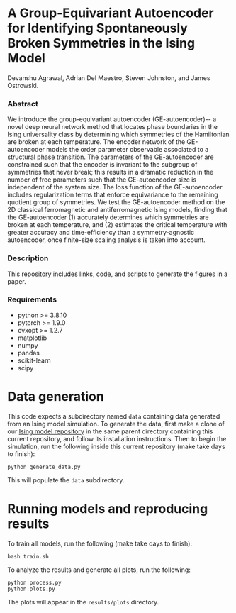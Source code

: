# A Group-Equivariant Autoencoder for Identifying Spontaneously Broken Symmetries in the Ising Model
Devanshu Agrawal, Adrian Del Maestro, Steven Johnston, and James Ostrowski.

### Abstract

We introduce the group-equivariant autoencoder (GE-autoencoder)-- a novel deep neural network method that locates phase boundaries in the Ising universality class by determining which symmetries of the Hamiltonian are broken at each temperature. 
The encoder network of the GE-autoencoder models the order parameter observable associated to a structural phase transition. 
The parameters of the GE-autoencoder are constrained such that the encoder is invariant to the subgroup of symmetries that never break; 
this results in a dramatic reduction in the number of free parameters such that the GE-autoencoder size is independent of the system size. 
The loss function of the GE-autoencoder includes regularization terms that enforce equivariance to the remaining quotient group of symmetries. 
We test the GE-autoencoder method on the 2D classical ferromagnetic and antiferromagnetic Ising models, finding that 
the GE-autoencoder (1) accurately determines which symmetries are broken at each temperature, and (2) estimates the critical temperature with greater accuracy and time-efficiency than a symmetry-agnostic autoencoder, once finite-size scaling analysis is taken into account.


### Description

This repository includes links, code, and scripts to generate the figures in a paper.


### Requirements

- python >= 3.8.10
- pytorch >= 1.9.0
- cvxopt >= 1.2.7
- matplotlib
- numpy
- pandas
- scikit-learn
- scipy


# Data generation

This code expects a subdirectory named `data` containing data generated from an Ising model simulation. 
To generate the data, first make a clone of our [Ising model repository](https://github.com/dagrawa2/ising) in the same parent directory containing this current repository, 
and follow its installation instructions. 
Then to begin the simulation, run the following inside this current repository (make take days to finish):

    python generate_data.py

This will populate the `data` subdirectory.


# Running models and reproducing results

To train all models, run the following (make take days to finish):

    bash train.sh

To analyze the results and generate all plots, run the following:

    python process.py
    python plots.py

The plots will appear in the `results/plots` directory.
